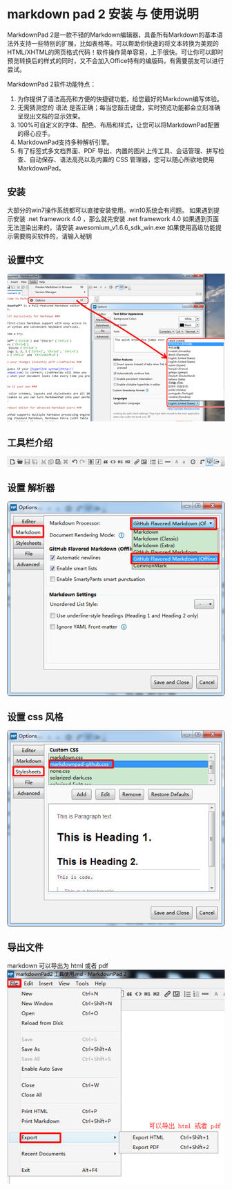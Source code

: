 # markdown pad 2 安装 与 使用说明
MarkdownPad 2是一款不错的Markdown编辑器，具备所有Markdown的基本语法外支持一些特别的扩展，比如表格等。可以帮助你快速的将文本转换为美观的HTML/XHTML的网页格式代码！软件操作简单容易，上手很快。可让你可以即时预览转换后的样式的同时，又不会加入Office特有的编版码，有需要朋友可以进行尝试。

MarkdownPad 2软件功能特点：

1. 为你提供了语法高亮和方便的快捷键功能，给您最好的Markdown编写体验。
2. 无需猜测您的 语法 是否正确；每当您敲击键盘，实时预览功能都会立刻准确呈现出文档的显示效果。
3. 100%可自定义的字体、配色、布局和样式，让您可以将MarkdownPad配置的得心应手。
4. MarkdownPad支持多种解析引擎。
5. 有了标签式多文档界面、PDF 导出、内置的图片上传工具、会话管理、拼写检查、自动保存、语法高亮以及内置的 CSS 管理器，您可以随心所欲地使用 MarkdownPad。

## 安装
大部分的win7操作系统都可以直接安装使用。win10系统会有问题。
如果遇到提示安装 .net framework 4.0 ，那么就先安装 .net framework 4.0
如果遇到页面无法渲染出来的，请安装 awesomium_v1.6.6_sdk_win.exe
如果使用高级功能提示需要购买软件的，请输入秘钥

## 设置中文
![设置中文](./中文设置.png)


## 工具栏介绍
![工具栏](./工具栏.png)


## 设置 解析器
![解析器设置](./解析器设置.png)


## 设置 css 风格
![css风格设置](./css风格设置.png)


## 导出文件
markdown 可以导出为 html 或者 pdf
![导出文件](./导出文件.png)